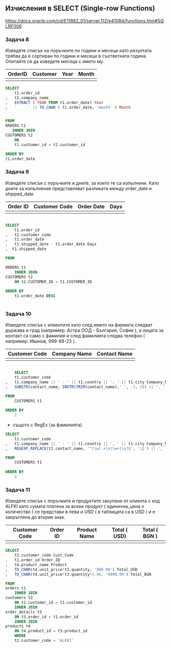 ## Изчисления в SELECT (Single-row Functions)
https://docs.oracle.com/cd/E11882_01/server.112/e41084/functions.htm#SQLRF006


### Задача 8 

Изведете списък на поръчките по години и месеци като резултата трябва да е 
сортиран по години и месеци в съответната година. Опитайте се да изведете 
месеца с името му.

| OrderID | Customer | Year  | Month  |
| ------- | -------- | ----- | ------ |
|         |          |       |        |

```sql
SELECT
    t1.order_id
,   t2.company_name
,   EXTRACT ( YEAR FROM t1.order_date) Year
,   '     ' || TO_CHAR ( t1.order_date, 'month' ) Month


FROM
ORDERS t1
   INNER JOIN
CUSTOMERS t2
    ON
    t1.customer_id = t2.customer_id

ORDER BY
t1.order_date 


```
  
### Задача 9

Изведете списък с поръчките и дните, за които те са изпълнени. Като дните за 
изпълнение представляват разликата между order_date и shipped_date

| Order ID | Customer Code | Order Date | Days |
| -------- | ------------- | ---------- | ---- |
|          |               |            |      |

```sql

SELECT
    t1.order_id
,   t2.customer_code
,   t1.order_date
,   t1.shipped_date - t1.order_date Days
,  t1.shipped_date

FROM

ORDERS t1
    INNER JOIN
CUSTOMERS t2
    ON t2.CUSTOMER_ID = t1.CUSTOMER_ID
    
ORDER BY
    t1.order_date DESC
    
```

### Задача 10

Изведете списък с клиентите като след името на фирмата следват държава и град 
(например: Астра ООД - България, София ), а лицата за контакт са само с фамилия 
и след фамилията следва телефон ( например: Иванов, 999-88-23 ).

| Customer Code | Company Name | Contact Name |
| ------------- | ------------ | ------------ |
|               |              |              |

```sql

    SELECT
    t1.customer_code
,   t1.company_name || ' - ' || t1.country || ', ' || t1.city Company_Name_Country_City 
,   SUBSTR(contact_name, INSTR(TRIM(contact_name),' ', -1, 1)) || ', ' || t1.phone Contact_Name_Phone

FROM
    CUSTOMERS t1
    
ORDER BY
    2


```

* същото с RegEx (за фамилията)

```sql
SELECT
    t1.customer_code
,   t1.company_name || ' - ' || t1.country || ', ' || t1.city Company_Name_Country_City 
,   REGEXP_REPLACE(t1.contact_name, '^(\w).+\s(\w+)\s?$', '\2') || ', ' || t1.phone Contact_Name_Phone

FROM
    CUSTOMERS t1
    
ORDER BY
    2
```

### Задача 11  

Изведете списък с поръчките и продуктите закупени от клиента с код ALFKI като 
сумата платена за всеки продукт ( единична_цена х количество ) се представи 
в лева и USD ( в таблицата са в USD ) и е закръглена до втория знак.

| Customer Code | Order ID | Product Name | Total ( USD) | Total ( BGN ) |
| ------------- | -------- | ------------ | ------------ | ------------  |
|               |          |              |              |               |


```sql
SELECT
    t2.customer_code Cust_Code
,   t1.order_id Order_ID
,   t4.product_name Product
,   TO_CHAR(t4.unit_price*t3.quantity, '999.99') Total_USD
,   TO_CHAR(t4.unit_price*t3.quantity*1.96, '9999.99') Total_BGN

FROM
orders t1
    INNER JOIN
customers t2
    ON t2.customer_id = t1.customer_id
    INNER JOIN
order_details t3
    ON t3.order_id = t1.order_id
    INNER JOIN
products t4
    ON t4.product_id = t3.product_id
    WHERE 
    t2.customer_code = 'ALFKI'
```
